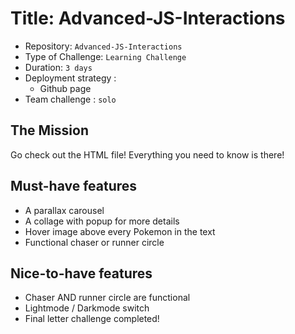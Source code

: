# Title: Advanced-JS-Interactions

- Repository: `Advanced-JS-Interactions`
- Type of Challenge: `Learning Challenge`
- Duration: `3 days`
- Deployment strategy : 
	- Github page
- Team challenge : `solo`


## The Mission
Go check out the HTML file! Everything you need to know is there!

## Must-have features
- A parallax carousel
- A collage with popup for more details
- Hover image above every Pokemon in the text
- Functional chaser or runner circle

## Nice-to-have features
- Chaser AND runner circle are functional
- Lightmode / Darkmode switch
- Final letter challenge completed!

